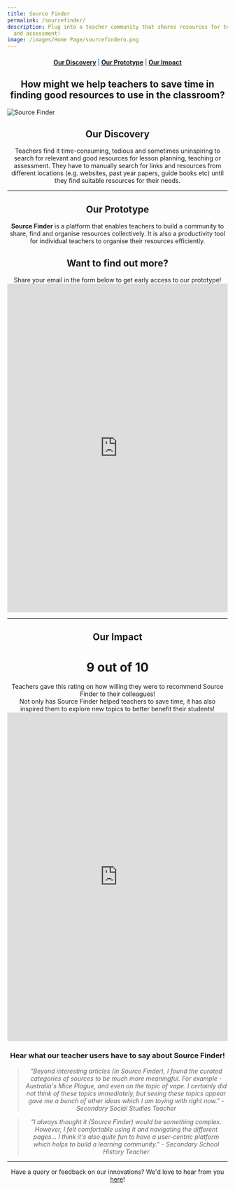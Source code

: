 ```yaml
---
title: Source Finder
permalink: /sourcefinder/
description: Plug into a teacher community that shares resources for teaching
  and assessment!
image: /images/Home Page/sourcefindero.png
---
```

<center><h4 style="color:#578ffe;"><a href="#discovery">Our Discovery</a>  |  <a href="#innovation">Our Prototype</a>  |  <a href="#impact">Our Impact</a></h4></center>

<center><h2>How might we help teachers to save time in finding good resources to use in the classroom?</h2></center>

![Source Finder](/images/Source%20Finder/sf%20featured%20image.gif)

<center><h2 id="discovery">Our Discovery</h2></center>

<center>Teachers find it time-consuming, tedious and sometimes uninspiring to search for relevant and good resources for lesson planning, teaching or assessment. They have to manually search for links and resources from different locations (e.g. websites, past year papers, guide books etc) until they find suitable resources for their needs.</center>

-----------------

<center><h2 id="innovation">Our Prototype</h2></center>
	
<center><b>Source Finder</b> is a platform that enables teachers to build a community to share, find and organise resources collectively. It is also a productivity tool for individual teachers to organise their resources efficiently.</center>

<center><h2>Want to find out more?</h2></center>
<center>Share your email in the form below to get early access to our prototype!</center>

<iframe src="https://docs.google.com/forms/d/e/1FAIpQLSfiNxBWcfX9cbS7r2Q7iM06eziITLOxk1g160atVKbwf6o6ig/viewform?embedded=true" width="100%" height="750" frameborder="0" marginheight="0" marginwidth="0">Loading…</iframe>

------------------

<center><h2 id="impact">Our Impact</h2></center>

<h1><center>9 out of 10</center></h1>
<center>Teachers gave this rating on how willing they were to recommend Source Finder to their colleagues!</center>

<center>Not only has Source Finder helped teachers to save time, it has also inspired them to explore new topics to better benefit their students!</center>

<iframe src="https://docs.google.com/document/d/e/2PACX-1vTW8VeID0i-Cgo7B6wF9DgEsJoPJSIMd19pCTQi_F5uWDJhvhslh6l7dCtbYk2FIA/pub?embedded=true" width="100%" height="750" frameborder="0" marginheight="0" marginwidth="0"></iframe>

<center><h3>Hear what our teacher users have to say about Source Finder!</h3></center>

<center><blockquote><i>"Beyond interesting articles (in Source Finder), I found the curated categories of sources to be much more meaningful. For example - Australia's Mice Plague, and even on the topic of vape. I certainly did not think of these topics immediately, but seeing these topics appear gave me a bunch of other ideas which I am toying with right now." - Secondary Social Studies Teacher</i></blockquote></center>

<center><blockquote><i>"I always thought it (Source Finder) would be something complex. However, I felt comfortable using it and navigating the different pages… I think it's also quite fun to have a user-centric platform which helps to build a learning community." - Secondary School History Teacher</i></blockquote></center>

--------

<center>Have a query or feedback on our innovations? We'd love to hear from you <a href="/contact">here</a>!</center>